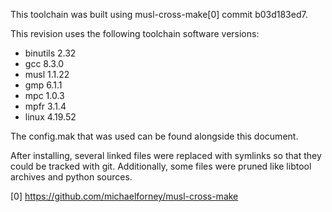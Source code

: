 This toolchain was built using musl-cross-make[0] commit b03d183ed7.

This revision uses the following toolchain software versions:

* binutils 2.32
* gcc 8.3.0
* musl 1.1.22
* gmp 6.1.1
* mpc 1.0.3
* mpfr 3.1.4
* linux 4.19.52

The config.mak that was used can be found alongside this document.

After installing, several linked files were replaced with symlinks so that they
could be tracked with git. Additionally, some files were pruned like libtool
archives and python sources.

[0] https://github.com/michaelforney/musl-cross-make
